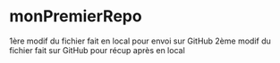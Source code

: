 # monPremierRepo
1ère modif du fichier fait en local pour envoi sur GitHub
2ème modif du fichier fait sur GitHub pour récup après en local
